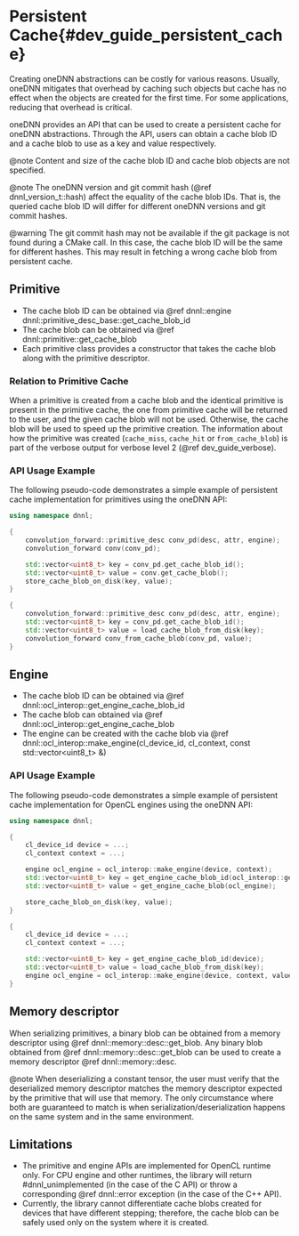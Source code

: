 Persistent Cache{#dev_guide_persistent_cache}
===========================================================

Creating oneDNN abstractions can be costly for various reasons.
Usually, oneDNN mitigates that overhead by caching such objects but
cache has no effect when the objects are created for the first time.
For some applications, reducing that overhead is critical.

oneDNN provides an API that can be used to create a persistent cache for
oneDNN abstractions. Through the API, users can obtain a cache blob ID
and a cache blob to use as a key and value respectively.

@note
Content and size of the cache blob ID and cache blob objects are not specified.

@note
The oneDNN version and git commit hash (@ref dnnl_version_t::hash) affect the equality
of the cache blob IDs. That is, the queried cache blob ID will differ
for different oneDNN versions and git commit hashes.

@warning
The git commit hash may not be available if the git package is not found during
a CMake call. In this case, the cache blob ID will be the same for different
hashes. This may result in fetching a wrong cache blob from persistent cache.


## Primitive

* The cache blob ID can be obtained via @ref dnnl::engine dnnl::primitive_desc_base::get_cache_blob_id
* The cache blob can be obtained via @ref dnnl::primitive::get_cache_blob
* Each primitive class provides a constructor that takes the cache blob along
with the primitive descriptor.


### Relation to Primitive Cache
When a primitive is created from a cache blob and the identical
primitive is present in the primitive cache, the one from primitive cache will
be returned to the user, and the given cache blob will not be used. Otherwise,
the cache blob will be used to speed up the primitive creation. The information
about how the primitive was created (`cache_miss`, `cache_hit` or
`from_cache_blob`) is part of the verbose output for verbose level 2
(@ref dev_guide_verbose).

### API Usage Example

The following pseudo-code demonstrates a simple example of persistent cache
implementation for primitives using the oneDNN API:

~~~cpp
using namespace dnnl;

{
    convolution_forward::primitive_desc conv_pd(desc, attr, engine);
    convolution_forward conv(conv_pd);

    std::vector<uint8_t> key = conv_pd.get_cache_blob_id();
    std::vector<uint8_t> value = conv.get_cache_blob();
    store_cache_blob_on_disk(key, value);
}

{
    convolution_forward::primitive_desc conv_pd(desc, attr, engine);
    std::vector<uint8_t> key = conv_pd.get_cache_blob_id();
    std::vector<uint8_t> value = load_cache_blob_from_disk(key);
    convolution_forward conv_from_cache_blob(conv_pd, value);
}
~~~

## Engine

* The cache blob ID can be obtained via @ref dnnl::ocl_interop::get_engine_cache_blob_id
* The cache blob can obtained via @ref dnnl::ocl_interop::get_engine_cache_blob
* The engine can be created with the cache blob via @ref dnnl::ocl_interop::make_engine(cl_device_id, cl_context, const std::vector<uint8_t> &)

### API Usage Example

The following pseudo-code demonstrates a simple example of persistent cache
implementation for OpenCL engines using the oneDNN API:

~~~cpp
using namespace dnnl;

{
    cl_device_id device = ...;
    cl_context context = ...;

    engine ocl_engine = ocl_interop::make_engine(device, context);
    std::vector<uint8_t> key = get_engine_cache_blob_id(ocl_interop::get_device(ocl_engine));
    std::vector<uint8_t> value = get_engine_cache_blob(ocl_engine);

    store_cache_blob_on_disk(key, value);
}

{
    cl_device_id device = ...;
    cl_context context = ...;

    std::vector<uint8_t> key = get_engine_cache_blob_id(device);
    std::vector<uint8_t> value = load_cache_blob_from_disk(key);
    engine ocl_engine = ocl_interop::make_engine(device, context, value);
}
~~~

## Memory descriptor

When serializing primitives, a binary blob can be obtained from a
memory descriptor using @ref dnnl::memory::desc::get_blob. Any binary
blob obtained from @ref dnnl::memory::desc::get_blob can be used to
create a memory descriptor @ref dnnl::memory::desc.

@note
When deserializing a constant tensor, the user must verify that the deserialized memory descriptor matches the memory
descriptor expected by the primitive that will use that memory. The
only circumstance where both are guaranteed to match is when
serialization/deserialization happens on the same system and in the same
environment.



## Limitations

* The primitive and engine APIs are implemented for OpenCL runtime
only. For CPU engine and other runtimes, the library will return
#dnnl_unimplemented (in the case of the C API) or throw a corresponding
@ref dnnl::error exception (in the case of the C++ API).
* Currently, the library cannot differentiate cache blobs created for devices
that have different stepping; therefore, the cache blob can be safely used only
on the system where it is created.
